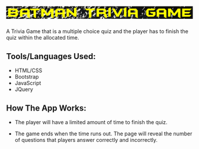 #    ![](/assets/images/batman-logo.PNG) 
A Trivia Game that is a multiple choice quiz and the player has to finish the quiz within the allocated time.

## Tools/Languages Used:
- HTML/CSS
- Bootstrap
- JavaScript  
- JQuery

## How The App Works:

- The player will have a limited amount of time to finish the quiz.

- The game ends when the time runs out. The page will reveal the number of questions that players answer correctly and incorrectly.
